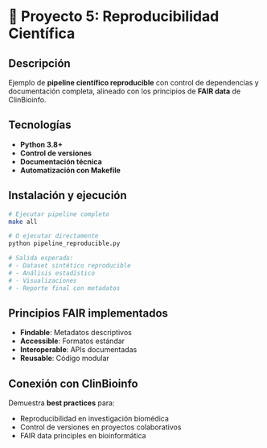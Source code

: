 # 🔄 Proyecto 5: Reproducibilidad Científica

## Descripción
Ejemplo de **pipeline científico reproducible** con control de dependencias y documentación completa, alineado con los principios de **FAIR data** de ClinBioinfo.

## Tecnologías
- **Python 3.8+**
- **Control de versiones**
- **Documentación técnica**
- **Automatización con Makefile**

## Instalación y ejecución

```bash
# Ejecutar pipeline completo
make all

# O ejecutar directamente
python pipeline_reproducible.py

# Salida esperada:
# - Dataset sintético reproducible
# - Análisis estadístico
# - Visualizaciones
# - Reporte final con metadatos
```

## Principios FAIR implementados
- **Findable**: Metadatos descriptivos
- **Accessible**: Formatos estándar
- **Interoperable**: APIs documentadas  
- **Reusable**: Código modular

## Conexión con ClinBioinfo
Demuestra **best practices** para:
- Reproducibilidad en investigación biomédica
- Control de versiones en proyectos colaborativos
- FAIR data principles en bioinformática